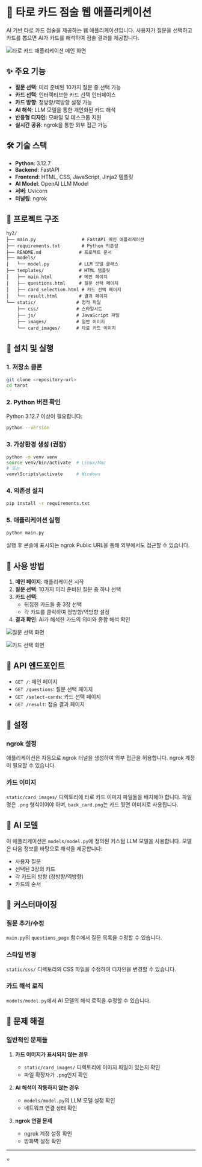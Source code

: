 # 🔮 타로 카드 점술 웹 애플리케이션

AI 기반 타로 카드 점술을 제공하는 웹 애플리케이션입니다. 사용자가 질문을 선택하고 카드를 뽑으면 AI가 카드를 해석하여 점술 결과를 제공합니다.

![타로 카드 애플리케이션 메인 화면](./image/README/1748322185062.png)

## ✨ 주요 기능

- **질문 선택**: 미리 준비된 10가지 질문 중 선택 가능
- **카드 선택**: 인터랙티브한 카드 선택 인터페이스
- **카드 방향**: 정방향/역방향 설정 가능
- **AI 해석**: LLM 모델을 통한 개인화된 카드 해석
- **반응형 디자인**: 모바일 및 데스크톱 지원
- **실시간 공유**: ngrok을 통한 외부 접근 가능

## 🛠️ 기술 스택

- **Python**: 3.12.7
- **Backend**: FastAPI
- **Frontend**: HTML, CSS, JavaScript, Jinja2 템플릿
- **AI Model**: OpenAI LLM Model
- **서버**: Uvicorn
- **터널링**: ngrok

## 📁 프로젝트 구조

```
hy2/
├── main.py                 # FastAPI 메인 애플리케이션
├── requirements.txt        # Python 의존성
├── README.md              # 프로젝트 문서
├── models/
│   └── model.py           # LLM 모델 클래스
├── templates/             # HTML 템플릿
│   ├── main.html          # 메인 페이지
│   ├── questions.html     # 질문 선택 페이지
│   ├── card_selection.html # 카드 선택 페이지
│   └── result.html        # 결과 페이지
└── static/               # 정적 파일
    ├── css/              # 스타일시트
    ├── js/               # JavaScript 파일
    ├── images/           # 일반 이미지
    └── card_images/      # 타로 카드 이미지
```

## 🚀 설치 및 실행

### 1. 저장소 클론

```bash
git clone <repository-url>
cd tarot
```

### 2. Python 버전 확인

Python 3.12.7 이상이 필요합니다:

```bash
python --version
```

### 3. 가상환경 생성 (권장)

```bash
python -m venv venv
source venv/bin/activate  # Linux/Mac
# 또는
venv\Scripts\activate     # Windows
```

### 4. 의존성 설치

```bash
pip install -r requirements.txt
```

### 5. 애플리케이션 실행

```bash
python main.py
```

실행 후 콘솔에 표시되는 ngrok Public URL을 통해 외부에서도 접근할 수 있습니다.

## 📱 사용 방법

1. **메인 페이지**: 애플리케이션 시작
2. **질문 선택**: 10가지 미리 준비된 질문 중 하나 선택
3. **카드 선택**:
   - 뒤집힌 카드들 중 3장 선택
   - 각 카드를 클릭하여 정방향/역방향 설정
4. **결과 확인**: AI가 해석한 카드의 의미와 종합 해석 확인

![질문 선택 화면](./image/README/1748322243331.png)

![카드 선택 화면](./image/README/1748322295111.png)

## 🎯 API 엔드포인트

- `GET /`: 메인 페이지
- `GET /questions`: 질문 선택 페이지
- `GET /select-cards`: 카드 선택 페이지
- `GET /result`: 점술 결과 페이지

## 🔧 설정

### ngrok 설정

애플리케이션은 자동으로 ngrok 터널을 생성하여 외부 접근을 허용합니다. ngrok 계정이 필요할 수 있습니다.

### 카드 이미지

`static/card_images/` 디렉토리에 타로 카드 이미지 파일들을 배치해야 합니다. 파일명은 `.png` 형식이어야 하며, `back_card.png`는 카드 뒷면 이미지로 사용됩니다.

## 🤖 AI 모델

이 애플리케이션은 `models/model.py`에 정의된 커스텀 LLM 모델을 사용합니다. 모델은 다음 정보를 바탕으로 해석을 제공합니다:

- 사용자 질문
- 선택된 3장의 카드
- 각 카드의 방향 (정방향/역방향)
- 카드의 순서

## 🎨 커스터마이징

### 질문 추가/수정

`main.py`의 `questions_page` 함수에서 질문 목록을 수정할 수 있습니다.

### 스타일 변경

`static/css/` 디렉토리의 CSS 파일을 수정하여 디자인을 변경할 수 있습니다.

### 카드 해석 로직

`models/model.py`에서 AI 모델의 해석 로직을 수정할 수 있습니다.

## 🐛 문제 해결

### 일반적인 문제들

1. **카드 이미지가 표시되지 않는 경우**

   - `static/card_images/` 디렉토리에 이미지 파일이 있는지 확인
   - 파일 확장자가 `.png`인지 확인
2. **AI 해석이 작동하지 않는 경우**

   - `models/model.py`의 LLM 모델 설정 확인
   - 네트워크 연결 상태 확인
3. **ngrok 연결 문제**

   - ngrok 계정 설정 확인
   - 방화벽 설정 확인

---

⭐
